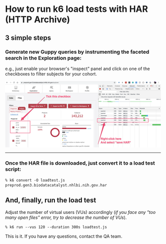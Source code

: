 # How to run k6 load tests with HAR (HTTP Archive)

## 3 simple steps

### Generate new Guppy queries by instrumenting the faceted search in the Exploration page: 

e.g., just enable your browser's "inspect" panel and click on one of the checkboxes to filter subjects for your cohort.

![exploration page har](exploration_page_har.png)

----
### Once the HAR file is downloaded, just convert it to a load test script:

```
% k6 convert -O loadtest.js preprod.gen3.biodatacatalyst.nhlbi.nih.gov.har
```

## And, finally, run the load test

Adjust the number of virtual users (VUs) accordingly (_if you face any "too many open files" error, try to decrease the number of VUs_).

```
% k6 run --vus 120 --duration 300s loadtest.js
```

This is it. If you have any questions, contact the QA team.
